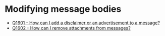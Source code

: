 Modifying message bodies
====

- [Q1601 - How can I add a disclaimer or an advertisement to a message?](Q1601)
- [Q1602 - How can I remove attachments from messages?](Q1602)
